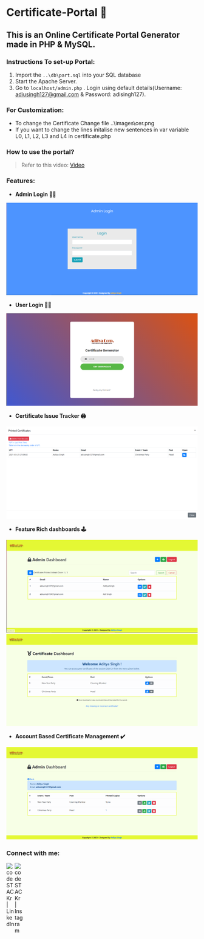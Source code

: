 # Certificate-Portal 📝

## This is an Online Certificate Portal Generator made in PHP & MySQL.

### Instructions To set-up Portal:
1. Import the `..\db\part.sql` into your SQL database
2. Start the Apache Server.
3. Go to `localhost/admin.php` . Login using default details(Username: adiusingh127@gmail.com & Password: adisingh127).

### For Customization:
* To change the Certificate Change file ..\images\cer.png
* If you want to change the lines initalise new sentences in var variable L0, L1, L2, L3 and L4 in certificate.php 

### How to use the portal?
> Refer to this video: [Video](https://www.linkedin.com/posts/aditya-s-b29ab0120_php-mysql-javascript-ugcPost-6780910546913964032-_F5X)

### Features:
* **Admin Login 🧑‍💻**

![alt text](https://github.com/AdiSR127/Certificate-Portal/blob/master/demo/admin_login.PNG)

* **User Login 🧑‍💼**

![alt text](https://github.com/AdiSR127/Certificate-Portal/blob/master/demo/User_Login.PNG)

* **Certificate Issue Tracker 🖨️**

![alt text](https://github.com/AdiSR127/Certificate-Portal/blob/master/demo/Print%20track.PNG)

* **Feature Rich dashboards 🕹️**

![alt text](https://github.com/AdiSR127/Certificate-Portal/blob/master/demo/Admin_Dash1.PNG)
![alt text](https://github.com/AdiSR127/Certificate-Portal/blob/master/demo/User_dash.PNG)

* **Account Based Certificate Management ✔️**

![alt text](https://github.com/AdiSR127/Certificate-Portal/blob/master/demo/Admin_dash2.PNG)


### Connect with me:
[<img align="left" alt="codeSTACKr | LinkedIn" width="22px" src="https://cdn.jsdelivr.net/npm/simple-icons@v3/icons/linkedin.svg" />][linkedin]
[<img align="left" alt="codeSTACKr | Instagram" width="22px" src="https://cdn.jsdelivr.net/npm/simple-icons@v3/icons/instagram.svg" />][instagram]
<br />



[instagram]: https://www.instagram.com/adi_baba.exe/
[linkedin]: https://www.linkedin.com/in/aditya-s-b29ab0120/

